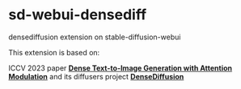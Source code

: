 # sd-webui-densediff
densediffusion extension on stable-diffusion-webui

This extension is based on:

ICCV 2023 paper [**Dense Text-to-Image Generation with Attention Modulation**](https://arxiv.org/pdf/2308.12964.pdf) and its diffusers project [**DenseDiffusion**](https://github.com/naver-ai/DenseDiffusion) 

